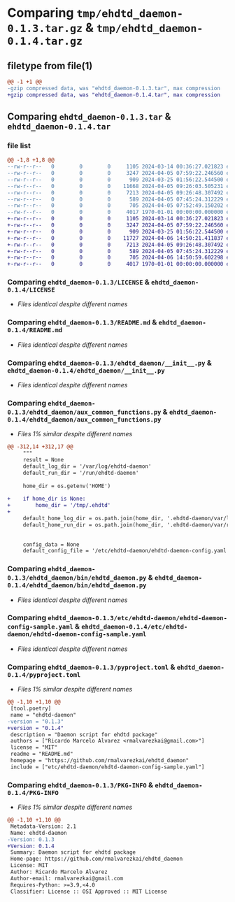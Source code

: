 # Comparing `tmp/ehdtd_daemon-0.1.3.tar.gz` & `tmp/ehdtd_daemon-0.1.4.tar.gz`

## filetype from file(1)

```diff
@@ -1 +1 @@
-gzip compressed data, was "ehdtd_daemon-0.1.3.tar", max compression
+gzip compressed data, was "ehdtd_daemon-0.1.4.tar", max compression
```

## Comparing `ehdtd_daemon-0.1.3.tar` & `ehdtd_daemon-0.1.4.tar`

### file list

```diff
@@ -1,8 +1,8 @@
--rw-r--r--   0        0        0     1105 2024-03-14 00:36:27.021823 ehdtd_daemon-0.1.3/LICENSE
--rw-r--r--   0        0        0     3247 2024-04-05 07:59:22.246560 ehdtd_daemon-0.1.3/README.md
--rw-r--r--   0        0        0      909 2024-03-25 01:56:22.544500 ehdtd_daemon-0.1.3/ehdtd_daemon/__init__.py
--rw-r--r--   0        0        0    11668 2024-04-05 09:26:03.505231 ehdtd_daemon-0.1.3/ehdtd_daemon/aux_common_functions.py
--rw-r--r--   0        0        0     7213 2024-04-05 09:26:48.307492 ehdtd_daemon-0.1.3/ehdtd_daemon/bin/ehdtd_daemon.py
--rw-r--r--   0        0        0      589 2024-04-05 07:45:24.312229 ehdtd_daemon-0.1.3/etc/ehdtd-daemon/ehdtd-daemon-config-sample.yaml
--rw-r--r--   0        0        0      705 2024-04-05 07:52:49.150202 ehdtd_daemon-0.1.3/pyproject.toml
--rw-r--r--   0        0        0     4017 1970-01-01 00:00:00.000000 ehdtd_daemon-0.1.3/PKG-INFO
+-rw-r--r--   0        0        0     1105 2024-03-14 00:36:27.021823 ehdtd_daemon-0.1.4/LICENSE
+-rw-r--r--   0        0        0     3247 2024-04-05 07:59:22.246560 ehdtd_daemon-0.1.4/README.md
+-rw-r--r--   0        0        0      909 2024-03-25 01:56:22.544500 ehdtd_daemon-0.1.4/ehdtd_daemon/__init__.py
+-rw-r--r--   0        0        0    11727 2024-04-06 14:50:21.411837 ehdtd_daemon-0.1.4/ehdtd_daemon/aux_common_functions.py
+-rw-r--r--   0        0        0     7213 2024-04-05 09:26:48.307492 ehdtd_daemon-0.1.4/ehdtd_daemon/bin/ehdtd_daemon.py
+-rw-r--r--   0        0        0      589 2024-04-05 07:45:24.312229 ehdtd_daemon-0.1.4/etc/ehdtd-daemon/ehdtd-daemon-config-sample.yaml
+-rw-r--r--   0        0        0      705 2024-04-06 14:50:59.602298 ehdtd_daemon-0.1.4/pyproject.toml
+-rw-r--r--   0        0        0     4017 1970-01-01 00:00:00.000000 ehdtd_daemon-0.1.4/PKG-INFO
```

### Comparing `ehdtd_daemon-0.1.3/LICENSE` & `ehdtd_daemon-0.1.4/LICENSE`

 * *Files identical despite different names*

### Comparing `ehdtd_daemon-0.1.3/README.md` & `ehdtd_daemon-0.1.4/README.md`

 * *Files identical despite different names*

### Comparing `ehdtd_daemon-0.1.3/ehdtd_daemon/__init__.py` & `ehdtd_daemon-0.1.4/ehdtd_daemon/__init__.py`

 * *Files identical despite different names*

### Comparing `ehdtd_daemon-0.1.3/ehdtd_daemon/aux_common_functions.py` & `ehdtd_daemon-0.1.4/ehdtd_daemon/aux_common_functions.py`

 * *Files 1% similar despite different names*

```diff
@@ -312,14 +312,17 @@
     """
     result = None
     default_log_dir = '/var/log/ehdtd-daemon'
     default_run_dir = '/run/ehdtd-daemon'
 
     home_dir = os.getenv('HOME')
 
+    if home_dir is None:
+        home_dir = '/tmp/.ehdtd'
+
     default_home_log_dir = os.path.join(home_dir, '.ehdtd-daemon/var/log')
     default_home_run_dir = os.path.join(home_dir, '.ehdtd-daemon/var/run')
 
 
     config_data = None
     default_config_file = '/etc/ehdtd-daemon/ehdtd-daemon-config.yaml'
```

### Comparing `ehdtd_daemon-0.1.3/ehdtd_daemon/bin/ehdtd_daemon.py` & `ehdtd_daemon-0.1.4/ehdtd_daemon/bin/ehdtd_daemon.py`

 * *Files identical despite different names*

### Comparing `ehdtd_daemon-0.1.3/etc/ehdtd-daemon/ehdtd-daemon-config-sample.yaml` & `ehdtd_daemon-0.1.4/etc/ehdtd-daemon/ehdtd-daemon-config-sample.yaml`

 * *Files identical despite different names*

### Comparing `ehdtd_daemon-0.1.3/pyproject.toml` & `ehdtd_daemon-0.1.4/pyproject.toml`

 * *Files 1% similar despite different names*

```diff
@@ -1,10 +1,10 @@
 [tool.poetry]
 name = "ehdtd-daemon"
-version = "0.1.3"
+version = "0.1.4"
 description = "Daemon script for ehdtd package"
 authors = ["Ricardo Marcelo Alvarez <rmalvarezkai@gmail.com>"]
 license = "MIT"
 readme = "README.md"
 homepage = "https://github.com/rmalvarezkai/ehdtd_daemon"
 include = ["etc/ehdtd-daemon/ehdtd-daemon-config-sample.yaml"]
```

### Comparing `ehdtd_daemon-0.1.3/PKG-INFO` & `ehdtd_daemon-0.1.4/PKG-INFO`

 * *Files 1% similar despite different names*

```diff
@@ -1,10 +1,10 @@
 Metadata-Version: 2.1
 Name: ehdtd-daemon
-Version: 0.1.3
+Version: 0.1.4
 Summary: Daemon script for ehdtd package
 Home-page: https://github.com/rmalvarezkai/ehdtd_daemon
 License: MIT
 Author: Ricardo Marcelo Alvarez
 Author-email: rmalvarezkai@gmail.com
 Requires-Python: >=3.9,<4.0
 Classifier: License :: OSI Approved :: MIT License
```

